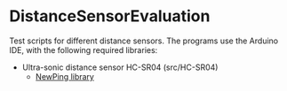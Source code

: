 # DistanceSensorEvaluation

Test scripts for different distance sensors. The programs use the Arduino IDE, with the following required libraries:

- Ultra-sonic distance sensor HC-SR04 (src/HC-SR04)
  - [NewPing library](https://github.com/microflo/NewPing)
